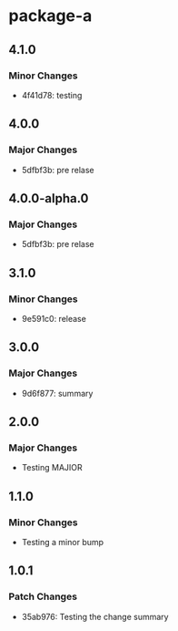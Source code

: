 # package-a

## 4.1.0

### Minor Changes

- 4f41d78: testing

## 4.0.0

### Major Changes

- 5dfbf3b: pre relase

## 4.0.0-alpha.0

### Major Changes

- 5dfbf3b: pre relase

## 3.1.0

### Minor Changes

- 9e591c0: release

## 3.0.0

### Major Changes

- 9d6f877: summary

## 2.0.0

### Major Changes

- Testing MAJIOR

## 1.1.0

### Minor Changes

- Testing a minor bump

## 1.0.1

### Patch Changes

- 35ab976: Testing the change summary
